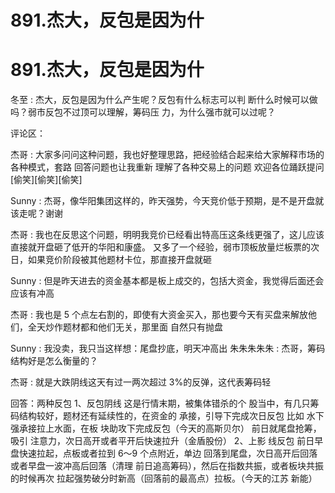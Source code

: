 # 891.杰大，反包是因为什

# 891.杰大，反包是因为什

冬至 : 杰大，反包是因为什么产生呢？反包有什么标志可以判 断什么时候可以做吗？弱市反包不过顶可以理解，筹码压 力，为什么强市就可以过呢？

评论区：

杰哥 : 大家多问问这种问题，我也好整理思路，把经验结合起来给大家解释市场的各种模式，套路 回答问题也让我重新 理解了各种交易上的问题 欢迎各位踊跃提问 [偷笑][偷笑][偷笑]

Sunny : 杰哥，像华阳集团这样的，昨天强势，今天竞价低于预期，是不是开盘就该走呢？谢谢

杰哥 : 我也在反思这个问题，明明我竞价已经看出特高压这条线更强了，这儿应该直接就开盘砸了低开的华阳和康盛。 又多了一个经验，弱市顶板放量烂板票的次日，如果竞价阶段被其他题材卡位，那直接开盘就砸

Sunny : 但是昨天进去的资金基本都是板上成交的，包括大资金，我觉得后面还会应该有冲高

杰哥 : 我也是 5 个点左右割的，即使有大资金买入，那也要今天有买盘来解放他们，全天炒作题材都和他们无关，那里面 自然只有抛盘

Sunny : 我没卖，我只当这样想：尾盘抄底，明天冲高出 朱朱朱朱朱 : 杰哥，筹码结构好是怎么衡量的？

杰哥 : 就是大跌阴线这天有过一两次超过 3%的反弹，这代表筹码轻

回答：两种反包 1、反包阴线 这是行情末期，被集体错杀的个 股当中，有几只筹码结构较好，题材还有延续性的，在资金的 承接，引导下完成次日反包 比如 水下强承接拉上水面，在板 块助攻下完成反包（今天的高斯贝尔） 前日就尾盘抢筹，吸引 注意力，次日高开或者平开后快速拉升（金盾股份） 2、上影 线反包 前日早盘快速拉起，点板或者拉到 6～9 个点附近，单边 回落到尾盘，次日高开后回落或者早盘一波冲高后回落（清理 前日追高筹码），然后在指数共振，或者板块共振的时候再次 拉起强势破分时新高（回落前的最高点）拉板。（今天的江苏 新能）